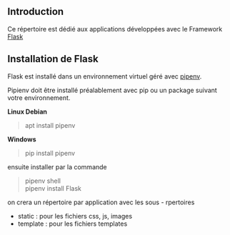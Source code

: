 ## Introduction

Ce répertoire est dédié aux applications développées avec le Framework [Flask](https://flask.palletsprojects.com/)

## Installation de Flask

Flask est installé dans un environnement virtuel géré avec [pipenv](https://pipenv.pypa.io/en/latest/index.html).

Pipienv doit être installé préalablement avec pip ou un package suivant votre environnement.

**Linux Debian**

   >apt install pipenv

**Windows**
> pip install pipenv

ensuite installer par la commande
> pipenv shell   
pipenv install Flask


on crera un répertoire par application avec les sous - rpertoires
   * static : pour les fichiers css, js, images
   * template : pour les fichiers templates
   
